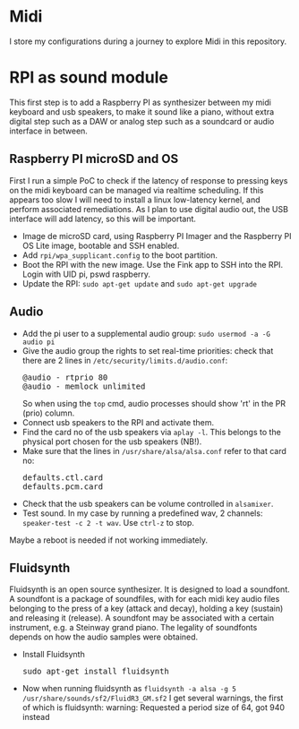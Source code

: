 # Midi
I store my configurations during a journey to explore Midi in this repository.

<h1>RPI as sound module</h1>
This first step is to add a Raspberry PI as synthesizer between my midi keyboard and usb speakers, to make it sound like a piano, without extra digital step such as a DAW or analog step such as a soundcard or audio interface in between.
<h2>Raspberry PI microSD and OS</h2>
First I run a simple PoC to check if the latency of response to pressing keys on the midi keyboard can be managed via realtime scheduling. If this appears too slow I will need to install a linux low-latency kernel, and perform associated remediations. 
As I plan to use digital audio out, the USB interface will add latency, so this will be important.
<ul>
<li>Image de microSD card, using Raspberry PI Imager and the Raspberry PI OS Lite image, bootable and SSH enabled.</li>
<li>Add <code>rpi/wpa_supplicant.config</code> to the boot partition.</li>
<li>Boot the RPI with the new image. Use the Fink app to SSH into the RPI. Login with UID pi, pswd raspberry.</li>
<li>Update the RPI: <code>sudo apt-get update</code> and <code>sudo apt-get upgrade</code></li>
</ul>
<h2>Audio</h2>
<ul>
<li>Add the pi user to a supplemental audio group: <code>sudo usermod -a -G audio pi</code> </li>
<li>Give the audio group the rights to set real-time priorities: check that there are 2 lines in <code>/etc/security/limits.d/audio.conf</code>:
<pre>
@audio - rtprio 80
@audio - memlock unlimited
</pre>So when using the <code>top</code> cmd, audio processes should show 'rt' in the PR (prio) column.
</li>
<li>Connect usb speakers to the RPI and activate them.</li>
<li>Find the card no of the usb speakers via <code>aplay -l</code>. This belongs to the physical port chosen for the usb speakers (NB!).</li>
<li>Make sure that the lines in <code>/usr/share/alsa/alsa.conf</code> refer to that card no:
<pre>
defaults.ctl.card <x>
defaults.pcm.card <y>
</pre></li>
<li>Check that the usb speakers can be volume controlled in <code>alsamixer</code>.</li>
<li>Test sound. In my case by running a predefined wav, 2 channels: <code>speaker-test -c 2 -t wav</code>. Use <code>ctrl-z</code> to stop.</li>
</ul>
Maybe a reboot is needed if not working immediately.
<h2>Fluidsynth</h2>
Fluidsynth is an open source synthesizer. It is designed to load a soundfont. A soundfont is a package of soundfiles, with for each midi key audio files belonging to the press of a key (attack and decay), holding a key (sustain) and releasing it (release). A soundfont may be associated with a certain instrument, e.g. a Steinway grand piano. The legality of soundfonts depends on how the audio samples were obtained. 
<ul>
<li>Install Fluidsynth
<pre>
sudo apt-get install fluidsynth
</pre>
</li>
<li>Now when running fluidsynth as <code>fluidsynth -a alsa -g 5 /usr/share/sounds/sf2/FluidR3_GM.sf2</code> I get several warnings, the first of which is fluidsynth: warning: Requested a period size of 64, got 940 instead</li>
</li>
</ul>
<!--
<li>Create fluidsynth.sh as included in [this repository](https://github.com/GeordieTomo/Fluidsynth/blob/master/fluidsynth.sh), and run <code>sudo chmod +x fluidsynth.sh</code> to make it executable</li>
<li>Create a <code>keyboard</code> file in the <code>inst/</code> directory holding the soundfonts of my liking.</li>
<li>Run <code>./fluidsynth.sh</code> to test that midi keyboard presses result in events shown in the cli and heared on the usb speakers.</li>
</ul>
<h2>Autorun</h2>
<ul>
<li>Update <code>~/.bashrc</code>, scroll to the bottom and add<pre>
./setup.sh wurli
</pre>Make that file executable as well, and reboot</li>
</ul>
<h2>Autologin</h2>
<ul>
<li>Run <code>sudo raspi-config</code> and select the "Console Autologin" boot option, under "Desktop/CLI".</li>
<li>Reboot. The RPI should run headless now, without the need to SSH into it again.</li>
</ul>
<h2>References</h2>
<ul>
<li>Raspberry instructions for configuring: https://www.raspberrypi.org/documentation/configuration/wireless/wireless-cli.md  </li>
</ul>
-->
